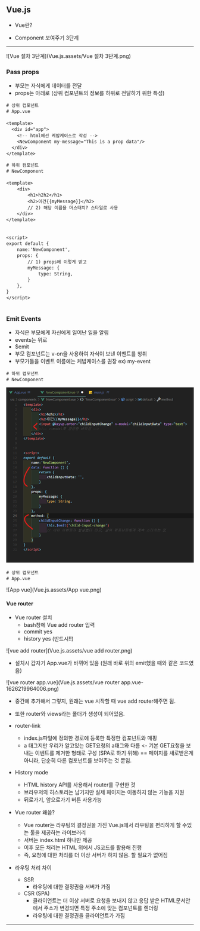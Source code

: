 ## Vue.js

- Vue란?



- Component 보여주기 3단계

---

![Vue 절차 3단계](Vue.js.assets/Vue 절차 3단계.png)



### Pass props

- 부모는 자식에게 데이터를 전달
- props는 아래로 (상위 컴포넌트의 정보를 하위로 전달하기 위한 특성)

```vue
# 상위 컴포넌트
# App.vue

<template>
  <div id="app">
    <!-- html에선 케밥케이스로 작성 -->
    <NewComponent my-message="This is a prop data"/>
  </div>
</template>
```



```vue
# 하위 컴포넌트
# NewComponent

<template>
    <div>
        <h1>h2h2</h1>
        <h2>이건{{myMessage}}</h2>
        // 2) 해당 이름을 머스태치? 스타일로 사용
    </div>
</template>


<script>
export default {
    name:'NewComponent',
    props: {
        // 1) props에 이렇게 받고
        myMessage: {
            type: String,
        }
    },
}
</script>


```





### Emit Events

- 자식은 부모에게 자신에게 일어난 일을 알림
- events는 위로
- $emit
- 부모 컴포넌트는 v-on을 사용하여 자식이 보낸 이벤트를 청취
- 부모가들을 이벤트 이름에는 케밥케이스를 권장 ex) my-event



```vue
# 하위 컴포넌트
# NewComponent
```

![Newcompo](Vue.js.assets/Newcompo-1626219614053.png)



```vue
# 상위 컴포넌트
# App.vue
```

![App vue](Vue.js.assets/App vue.png)



#### Vue router

- Vue router 설치
  - bash창에 Vue add router 입력
  - commit yes
  - history yes (반드시!!)

![vue add router](Vue.js.assets/vue add router.png)

- 설치시 갑자기 App.vue가 바뀌어 있음 (원래 바로 위의 emit했을 때와 같은 코드였음)

![vue router app.vue](Vue.js.assets/vue router app.vue-1626219964006.png)

- 중간에 추가해서 그렇지, 원래는 vue 시작할 때 vue add router해주면 됨.
- 또한 router와 views라는 폴더가 생성이 되어있음.



- router-link
  - index.js파일에 정의한 경로에 등록한 특정한 컴포넌트와 매핑
  - a 태그지만 우리가 알고있는 GET요청의 a태그와 다름 <- 기본 GET요청을 보내는 이벤트를 제거한 형태로 구성 (SPA로 하기 위해) == 페이지를 새로받은게 아니라, 단순히 다른 컴포넌트를 보여주는 것 뿐임.



- History mode
  - HTML history API를 사용해서 router를 구현한 것
  - 브라우저의 히스토리는 남기지만 실제 페이지는 이동하지 않는 기능을 지원
  - 뒤로가기, 앞으로가기 버튼 사용가능



- Vue router 왜씀?
  - Vue router는 라우팅의 결정권을 가진 Vue.js에서 라우팅을 편리하게 할 수있는 툴을 제공하는 라이브러리
  - 서버는 index.html 하나만 제공
  - 이후 모든 처리는 HTML 위에서 JS코드를 활용해 진행
  - 즉, 요청에 대한 처리를 더 이상 서버가 하지 않음. 할 필요가 없어짐
- 라우팅 처리 차이
  - SSR
    - 라우팅에 대한 결정권을 서버가 가짐
  - CSR (SPA)
    - 클라이언트는 더 이상 서버로 요청을 보내지 않고 응답 받은 HTML문서안에서 주소가 변경되면 특정 주소에 맞는 컴포넌트를 렌더링
    - 라우팅에 대한 결정권을 클라이언트가 가짐



---

